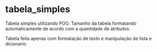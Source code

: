 # tabela_simples
Tabela simples utilizando POO. Tamanho da tabela formatando automaticamente de acordo com a quantidade de atributos.

Tabela feita apenas com formatação de texto e manipulação de lista e dicionario.
